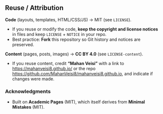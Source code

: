 ## Reuse / Attribution

**Code** (layouts, templates, HTML/CSS/JS) → MIT (see `LICENSE`).
- If you reuse or modify the code, **keep the copyright and license
  notices** in files and keep `LICENSE` + `NOTICE` in your repo.
- Best practice: **Fork** this repository so Git history and notices are preserved.

**Content** (pages, posts, images) → **CC BY 4.0** (see `LICENSE-content`).
- If you reuse content, credit **“Mahan Veisi”** with a link to
  https://mahanveisi8.github.io/ or the repo https://github.com/MahanVeisi8/mahanveisi8.github.io,
  and indicate if changes were made.

### Acknowledgments
- Built on **Academic Pages** (MIT), which itself derives from **Minimal Mistakes** (MIT).
